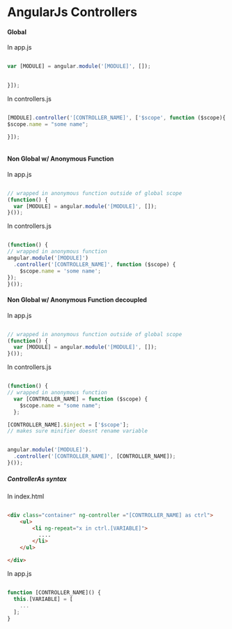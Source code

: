 AngularJs Controllers 
=====================


#### Global

In app.js

```javascript

var [MODULE] = angular.module('[MODULE]', []);

  
}]);


```

In controllers.js

```javascript

[MODULE].controller('[CONTROLLER_NAME]', ['$scope', function ($scope){
$scope.name = "some name";

}]);



```

#### Non Global w/ Anonymous Function

In app.js

```javascript

// wrapped in anonymous function outside of global scope
(function() {
  var [MODULE] = angular.module('[MODULE]', []);
}()); 


```

In controllers.js

```javascript

(function() {
// wrapped in anonymous function
angular.module('[MODULE]')
  .controller('[CONTROLLER_NAME]', function ($scope) {
    $scope.name = 'some name';
});
}());

```

#### Non Global w/ Anonymous Function decoupled

In app.js

```javascript

// wrapped in anonymous function outside of global scope
(function() {
  var [MODULE] = angular.module('[MODULE]', []);
}()); 


```


In controllers.js

```javascript

(function() {
// wrapped in anonymous function
  var [CONTROLLER_NAME] = function ($scope) {
    $scope.name = "some name";
  };

[CONTROLLER_NAME].$inject = ['$scope']; 
// makes sure minifier doesnt rename variable


angular.module('[MODULE]').
  .controller('[CONTROLLER_NAME]', [CONTROLLER_NAME]);
}());


```


##### ControllerAs syntax

In index.html

```html

<div class="container" ng-controller ="[CONTROLLER_NAME] as ctrl">
    <ul>
        <li ng-repeat="x in ctrl.[VARIABLE]">
          ....
        </li>
    </ul>

</div>

```


In app.js

```javascript

function [CONTROLLER_NAME]() {
  this.[VARIABLE] = [
    ...  
  ];
}

```